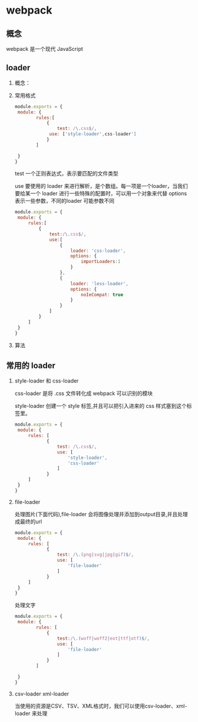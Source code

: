 # webpack

## 概念

webpack 是一个现代 JavaScript

## loader

1. 概念：

2. 常用格式

   ```javascript
   module.exports = {
   	module: {
           rules:[
               {
                   test: /\.css$/,
   				use: ['style-loader',css-loader']
               }
           ]
   		
   	}
   }
   ```

   test 一个正则表达式，表示要匹配的文件类型

   use 要使用的 loader 来进行解析，是个数组。每一项是一个loader，当我们要给某一个 loader 进行一些特殊的配置时，可以用一个对象来代替  options 表示一些参数，不同的loader 可能参数不同

   ```javascript
   module.exports = {
   	module: {
   		rules:[
   			{
   				test:/\.css$/,
   				use:[
   					{
   						loader: 'css-loader',
   						options: {
   							importLoaders:1
   						}
   					},
   					{
   						loader: 'less-loader',
   						options: {
   							noIeCompat: true
   						}
   					}
   				]
   			}
   		]
   	}
   }
   ```

   

3. 算法

## 常用的 loader

1. style-loader 和 css-loader 

   css-loader 是将 .css 文件转化成 webpack 可以识别的模块

   style-loader 创建一个 style 标签,并且可以把引入进来的 css 样式塞到这个标签里。

   ```javascript
   module.exports = {
   	module: {
   		rules: [
               {
                   test: /\.css$/,
                   use: [
                       'style-loader',
                       'css-loader'
                   ]
               }
   		]
   	}
   }
   ```

   

2. file-loader

   处理图片(下面代码),file-loader 会将图像处理并添加到output目录,并且处理成最终的url

   ```javascript
   module.exports = {
   	module: {
   		rules: [
               {
                   test: /\.(png|svg|jpg|gif)$/,
                   use: [
                       'file-loader'
                   ]
               }
   		]
   	}
   }
   ```

   处理文字

   ```javascript
   module.exports = {
   	module: {
           rules: [
               {
                   test:/\.(woff|woff2|eot|ttf|otf)$/,
                   use: [
                       'file-loader'
                   ]
               }
           ]
   		
   	}
   }
   ```

   

3. csv-loader xml-loader

   当使用的资源是CSV、TSV、XML格式时，我们可以使用csv-loader、xml-loader 来处理

